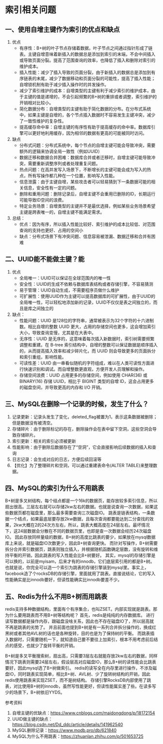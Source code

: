 # 索引相关问题


## 一、使用自增主键作为索引的优点和缺点
1. 优点
   - 有序性：B+树的叶子节点存储着数据，叶子节点之间通过指针形成了链表。主键自增意味着新插入的数据总是添加到索引的末端，不会中间插入或导致页面分裂。提高了范围查询的效率，也降低了插入和删除对索引的维护成本。
   - 插入性能：减少了插入导致的页面分裂，由于新插入的数据总是添加到有序链表的末尾，减少了数据移动和页面分裂的可能性，提高了插入性能；自增锁机制有助于减少插入操作时的并发操作。
   - 减少了索引维护的成本：自增类型的主键有利于减少索引的维护成本，由于主键的值是递增的，不会引起频繁的B+树的重排或者调整，索引维护的开销相对比较小。
   - 简化数据分布：自增类型的主键有助于简化数据的分布。在分布式系统中，如果主键是自增的，各个节点插入数据时不容易发生主键冲突，减少了一致性维护的复杂性。
   - 提高缓存命中率：自增主键的有序性有助于提高缓存的命中率。数据库引擎可以更好地利用缓存，因为相邻的数据有更高的可能被同时访问。
2. 缺点
   - 分布式问题：分布式系统中，每个节点的自增主键可能会导致冲突，需要额外的逻辑来协调全局一致性（例如UUID）
   - 数据迁移和数据合并困难：数据库合并或者迁移时，自增主键可能导致冲突，需要重新调整序列或者处理重复问题。
   - 热点问题：在高并发写入场景下，不断增长的主键可能会成为写入的热点，所有写操作都几种在一个位置，影响写入性能。
   - 信息泄露：由于主键自增，某些攻击者可以轻易猜到下一条数据可能的相关信息，安全性有一定的问题。
   - 删除和重用问题：删除记录后，自增主键不会重用已删除的ID，长期运行可能导致ID空间的浪费。
   - 特定业务场景：自增类型的主键并不是最优选择，例如某些业务场景希望主键是跨表唯一的，自增主键不能满足需求。
3. 总结：
   - 优点：因为有序，所以插入性能比较好、索引维护的成本比较低、对范围查询的支持也更好、占用的空间小
   - 缺点：分布式场景下有冲突问题、信息容易被泄漏、数据迁移和合并有困难


## 二、UUID能不能做主键？能
1. 优点
   - 全局唯一：UUID可以保证在全球范围内的唯一性
   - 安全性：UUID的生成不依赖与数据库表结构或者存储引擎，不容易猜测
   - 易于管理：UUID自动生成，不需要程序员做什么维护
   - 可扩展性：使用UUID作为主键可以提高数据库的可扩展性，由于UUID的全局唯一性，可以轻松地添加新的记录，UUID不仅仅是表之间独立的，而且是库之间独立的
2. 缺点：
   - 性能问题：UUID 是128位的字符串，通常被表示为32个字符的十六进制数。相比自增的整数 UUID 更大，占用的存储空间也更多，这会增加索引大小，导致查询变慢，尤其是在大表中。 
   - 无序性：UUID 是无序的，这意味着每次插入新数据时，索引树需要频繁调整和重建。在 B-tree 索引结构中，自增的整数可以保证数据是顺序插入的，从而提高插入效率和减少碎片化，而 UUID 则会导致更多的页面拆分和索引重组，影响性能。 
   - 可读性差：UUID 由一串看似随机的字符组成，难以在人类可读性方面进行快速识别和调试。而自增整数更直观，方便开发人员理解和操作。 
   - 存储空间浪费：UUID 占用更多的存储空间，例如使用 CHAR(36) 或 BINARY(16) 存储 UUID，相比于 BIGINT 类型的自增 ID，这会占用更多的磁盘空间，并导致更高的内存和 I/O 开销。




## 三、MySQL在删除一个记录的时候，发生了什么？
1. 记录更新：记录头发生了变化，deleted_flag被置为1，表示这条数据被删除；但是数据没有被清空。
2. 存储碎片：由于删除标记的存在，删除操作会在表中留下空洞，这些空洞会导致存储碎片。
3. 索引更新：相关的索引必须被更新
4. 性能影响：由于删除后数据存在了“空洞”，它会直接影响后续数据的插入和查询
5. 日志记录：会生成对应的日志，方便后续回滚等
6. 【优化】为了整理碎片和空洞，可以通过重建表命令(ALTER TABLE)来整理数据。

## 四、MySQL的索引为什么不用跳表
B+树是多叉树结构，每个结点都是一个16k的数据页，能存放较多索引信息，所以扇出很高。三层左右就可以存储2kw左右的数据。也就是说查询一次数据，如果这些数据页都在磁盘里，那么最多需要查询三次磁盘IO。 
跳表是链表结构，一条数据一个结点，如果最底层要存放2kw数据，且每次查询都要能达到二分查找的效果，2kw大概在2的24次方左右，所以，跳表大概高度在24层左右。最坏情况下，这24层数据会分散在不同的数据页里，也即是查一次数据会经历24次磁盘IO。 
因此存放同样量级的数据，B+树的高度比跳表的要少，如果放在mysql数据库上来说，就是磁盘IO次数更少，因此B+树查询更快。 
而针对写操作，B+树需要拆分合并索引数据页，跳表则独立插入，并根据随机函数确定层数，没有旋转和维持平衡的开销，因此跳表的写入性能会比B+树要好。 
其实，mysql的存储引擎是可以换的，以前是myisam，后来才有的innodb，它们底层索引用的都是B+树。也就是说，你完全可以造一个索引为跳表的存储引擎装到mysql里。事实上，facebook造了个rocksDB的存储引擎，里面就用了跳表。直接说结论，它的写入性能确实是比innodb要好，但读性能确实比innodb要差不少。

## 五、Redis为什么不用B+树而用跳表
redis支持多种数据结构，里面有个有序集合，也叫ZSET。内部实现就是跳表。那为什么要用跳表而不用B+树等结构呢？
首先，redis是纯纯的内存数据库。
进行读写数据都是操作内存，跟磁盘没啥关系，因此也不存在磁盘IO了，所以层高就不再是跳表的劣势了。
并且前面也提到B+树是有一系列合并拆分操作的，换成红黑树或者其他AVL树的话也是各种旋转，目的也是为了保持树的平衡。
而跳表插入数据时，只需要随机一下，就知道自己要不要往上加索引，根本不用考虑前后结点的感受，也就少了旋转平衡的开销。

B+树是多叉平衡搜索树，扇出高，只需要3层左右就能存放2kw左右的数据，同样情况下跳表则需要24层左右，假设层高对应磁盘IO，那么B+树的读性能会比跳表要好，因此mysql选了B+树做索引。
redis的读写全在内存里进行操作，不涉及磁盘IO，同时跳表实现简单，相比B+树、AVL树、少了旋转树结构的开销，因此redis使用跳表来实现ZSET，而不是树结构。
存储引擎RocksDB内部使用了跳表，对比使用B+树的innodb，虽然写性能更好，但读性能属实差了些。在读多写少的场景下，B+树依旧YYDS。


参考资料
1. 自增主键的优缺点：https://www.cnblogs.com/maidongdong/p/18172154
2. UUID做主键的缺点：https://blog.csdn.net/Dd_ddc/article/details/141962540
3. MySQL删除记录：https://www.modb.pro/db/621840
4. MySQL为什么不用跳表：https://zhuanlan.zhihu.com/p/501653725